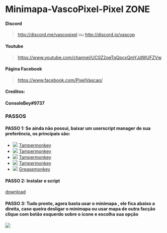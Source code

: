 # Minimapa-VascoPixel-Pixel ZONE
#### Discord 
> http://discord.me/vascopixel ou http://discord.io/vascop
#### Youtube 
> https://www.youtube.com/channel/UC0Z2oeTqQpcxQmYJdWUFZVw
#### Página Facebook
> https://www.facebook.com/PixelVascao/
#### Creditos:
#### ConsoleBey#9737
### PASSOS
#### PASSO 1: Se ainda não possui, baixar um userscript manager de sua preferência, os principais são:
* ![](https://raw.githubusercontent.com/reek/anti-adblock-killer/gh-pages/images/chrome.png) [Tampermonkey](https://chrome.google.com/webstore/detail/tampermonkey/dhdgffkkebhmkfjojejmpbldmpobfkfo)
* ![](https://raw.githubusercontent.com/reek/anti-adblock-killer/gh-pages/images/opera.png) [Tampermonkey](https://addons.opera.com/extensions/details/tampermonkey-beta/)
* ![](https://raw.githubusercontent.com/reek/anti-adblock-killer/gh-pages/images/safari.png) [Tampermonkey](https://safari.tampermonkey.net/tampermonkey.safariextz)
* ![](https://raw.githubusercontent.com/reek/anti-adblock-killer/gh-pages/images/msedge.png) [Tampermonkey](https://www.microsoft.com/store/p/tampermonkey/9nblggh5162s)
* ![](https://raw.githubusercontent.com/reek/anti-adblock-killer/gh-pages/images/firefox.png) [Greasemonkey](https://addons.mozilla.org/firefox/addon/greasemonkey/)

#### PASSO 2: Instalar o script
<a href="https://raw.githubusercontent.com/Vasco-Pixel/mz/master/minimap.user.js">download</a>

#### PASSO 3: Tudo pronto, agora basta usar o minimapa , ele fica abaixo a direita, caso queira desligar o minimapa ou usar mapa de outra facção clique com botão esquerdo sobre o icone e escolha sua opção

[![](https://github.com/Vasco-Pixel/mz/blob/master/images/vmap.png)](https://pixelzone.io/?p=1366,3286)
